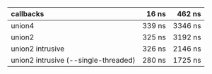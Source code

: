 | callbacks | 16 ns | 462 ns |
|:--- | ---:| ---:|
| union4 | 339 ns | 3346 ns |
| union2 | 325 ns | 3192 ns |
| union2 intrusive | 326 ns | 2146 ns |
| union2 intrusive (--single-threaded) | 280 ns | 1725 ns |
